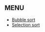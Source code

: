 ## MENU

- [Bubble sort](./src/main/Bubble_sort.java)
- [Selection sort](https://github.com/marianaaram/Algoritmos-de-ordenacao/blob/main/Selection_sort.java)
